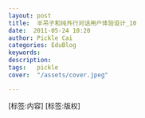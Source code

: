 ```yaml
---
layout: post  
title:  半吊子和纯外行对话用户体验设计_10  
date:  2011-05-24 10:20  
author: Pickle Cai  
categories: EduBlog  
keywords: 
description:   
tags:	pickle   
cover:  "/assets/cover.jpeg"  

---  
```

    
[标签:内容]
 [标签:版权]

